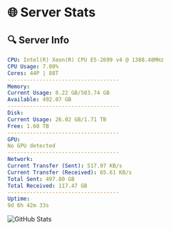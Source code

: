 # 🌐 Server Stats
## 🔍 Server Info
```yaml
CPU: Intel(R) Xeon(R) CPU E5-2699 v4 @ 1388.48MHz
CPU Usage: 7.00%
Cores: 44P | 88T
-----------------------------------
Memory:
Current Usage: 8.22 GB/503.74 GB
Available: 492.07 GB
-----------------------------------
Disk:
Current Usage: 26.02 GB/1.71 TB
Free: 1.60 TB
-----------------------------------
GPU:
No GPU detected
-----------------------------------
Network:
Current Transfer (Sent): 517.97 KB/s
Current Transfer (Received): 65.61 KB/s
Total Sent: 497.80 GB
Total Received: 117.47 GB
-----------------------------------
Uptime:
9d 6h 42m 33s
```
![GitHub Stats](https://img.shields.io/badge/Updated-2025-04-28_23:51:21-blue)